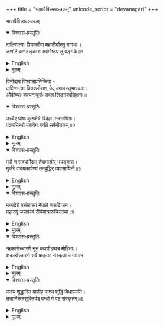 +++
title = "भाषावैविध्यपञ्चकम्"
unicode_script = "devanagari"
+++

भाषावैविध्यपञ्चकम्


<details open><summary>विश्वास-प्रस्तुतिः</summary>

दाक्षिणात्याः प्रियक्लीवा महादीर्घास्तु मागधाः।  
कर्णाटे कर्णटङ्कारः सर्वमौष्ठ्यं तु वङ्गके॥१
</details>

<details><summary>English</summary>

"The Southerners like words in the neuter gender. The Magadhas use elongated vowels. In Karnataka, the sound of "twang" (of a bow) falls in one's ears. In Bengal, everything is uttered by compressing one's lips (औष्ठ्य)."
</details>

<details><summary>मूलम्</summary>

दाक्षिणात्याः प्रियक्लीवा महादीर्घास्तु मागधाः।  
कर्णाटे कर्णटङ्कारः सर्वमौष्ठ्यं तु वङ्गके॥१
</details>


विनोदाय विश्वासप्रतिक्रिया -  
दाक्षिणात्याः प्रियक्लीबाश् चेद् यथावस्तुभाषकाः।  
औदीच्याः कल्पनापूर्णाः सर्वत्र लिङ्गकाङ्क्षिणः॥


<details open><summary>विश्वास-प्रस्तुतिः</summary>

उच्चैर् घोषः कुरुक्षेत्रे विदेहा मन्दभाषिणः।  
पञ्चसिन्धौ महावेगः पर्वते सर्वगीतकम्॥२
</details>

<details><summary>English</summary>

"In Haryana, people speak loudly while in Mithila, they speak very softly (or slowly). In Punjab, speech is very fast while in the mountains, everything is sing-song!”
</details>

<details><summary>मूलम्</summary>

उच्चैर् घोषः कुरुक्षेत्रे विदेहा मन्दभाषिणः।  
पञ्चसिन्धौ महावेगः पर्वते सर्वगीतकम्॥२
</details>



<details open><summary>विश्वास-प्रस्तुतिः</summary>

मरौ न सहयोर्भेदस् तेषामाशीर् भयङ्करा।  
गुर्जरे वाक्यकार्पण्यं तद्बुद्धिर् व्यवसायिनी॥३
</details>

<details><summary>English</summary>

"In Rajasthan, there is no difference between स/श and ह. Thus, their blessing is to be feared (शतायुः स्यात् --> हतायुः स्यात्) . In Gujarat, there is thrift in speech because their minds are business-like."
</details>


<details><summary>मूलम्</summary>

मरौ न सहयोर्भेदस् तेषामाशीर् भयङ्करा।  
गुर्जरे वाक्यकार्पण्यं तद्बुद्धिर् व्यवसायिनी॥३
</details>



<details open><summary>विश्वास-प्रस्तुतिः</summary>

मध्यदेशे वचोहास्यं नेपाले शसदिग्भ्रमः।  
महाराष्ट्रे ळसर्वस्वं दीर्घमात्रारुचिस्तथा॥४
</details>

<details><summary>English</summary>

"In Madhya Bharata, there is always laughter in speech. In Nepal, there is confusion between श and स. In Maharashtra, everything has ळ and there is fondness for long मात्रा-s."
</details>



<details><summary>मूलम्</summary>

मध्यदेशे वचोहास्यं नेपाले शसदिग्भ्रमः।  
महाराष्ट्रे ळसर्वस्वं दीर्घमात्रारुचिस्तथा॥४
</details>



<details open><summary>विश्वास-प्रस्तुतिः</summary>

ऋकारोच्चारणे नूनं कवयोऽप्यत्र मोहिताः।  
ज्ञकारोच्चारणे सर्वे प्राकृताः संस्कृता जनाः॥५
</details>

<details><summary>English</summary>

"On the question of the pronunciation of ऋ, even the poets are deluded. And while pronouncing ज्ञ, all refined men are but Prakritas (today’s ज्ञ pronunciation-styles are derived from the Prakritas)."
</details>

<details><summary>मूलम्</summary>

ऋकारोच्चारणे नूनं कवयोऽप्यत्र मोहिताः।  
ज्ञकारोच्चारणे सर्वे प्राकृताः संस्कृता जनाः॥५
</details>




<details open><summary>विश्वास-प्रस्तुतिः</summary>

कस्य शुद्धास्ति वाणीह कश्च शुद्धिं विधास्यति।  
तत्रानिकेतसूक्तिर्यद् बन्धो मे पठ संस्कृतम्॥६
</details>

<details><summary>English</summary>

Whose speech is completely pure here? And who can determine the criteria for purity. Therefore, the poet Aniket has summarized it well: “My friend! Learn Sanskrit!”
</details>



<details><summary>मूलम्</summary>

कस्य शुद्धास्ति वाणीह कश्च शुद्धिं विधास्यति।  
तत्रानिकेतसूक्तिर्यद् बन्धो मे पठ संस्कृतम्॥६
</details>


